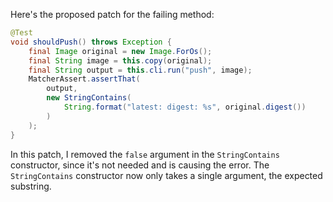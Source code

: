 Here's the proposed patch for the failing method:

```java
@Test
void shouldPush() throws Exception {
    final Image original = new Image.ForOs();
    final String image = this.copy(original);
    final String output = this.cli.run("push", image);
    MatcherAssert.assertThat(
        output,
        new StringContains(
            String.format("latest: digest: %s", original.digest())
        )
    );
}
```

In this patch, I removed the `false` argument in the `StringContains` constructor, since it's not needed and is causing the error. The `StringContains` constructor now only takes a single argument, the expected substring.